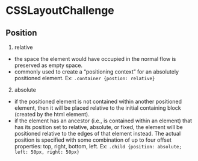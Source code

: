 # CSSLayoutChallenge
## Position
1. relative
- the space the element would have occupied in the normal flow is preserved as empty space.
- commonly used to create a “positioning context” for an absolutely positioned element.
Ex: `.container {postion: relative}`
2. absolute
- if the positioned element is not contained within another positioned element, then it will be placed relative to the initial containing block (created by the html element).
- if the element has an ancestor (i.e., is contained within an element) that has its position set to relative, absolute, or fixed, the element will be positioned relative to the edges of that element instead.
The actual position is specified with some combination of up to four offset properties: top, right, bottom, left.
Ex: `.child {position: absolute; left: 50px, right: 50px}`
